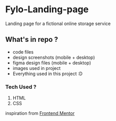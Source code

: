 # Fylo-Landing-page
Landing page for a fictional online storage service

## What's in repo ?
* code files
* design screenshots (mobile + desktop)
* figma design files (mobile + desktop)
* images used in project
* Everything used in this project :D

### Tech Used ?
1. HTML
2. CSS

inspiration from [Frontend Mentor](frontendmentor.io)
